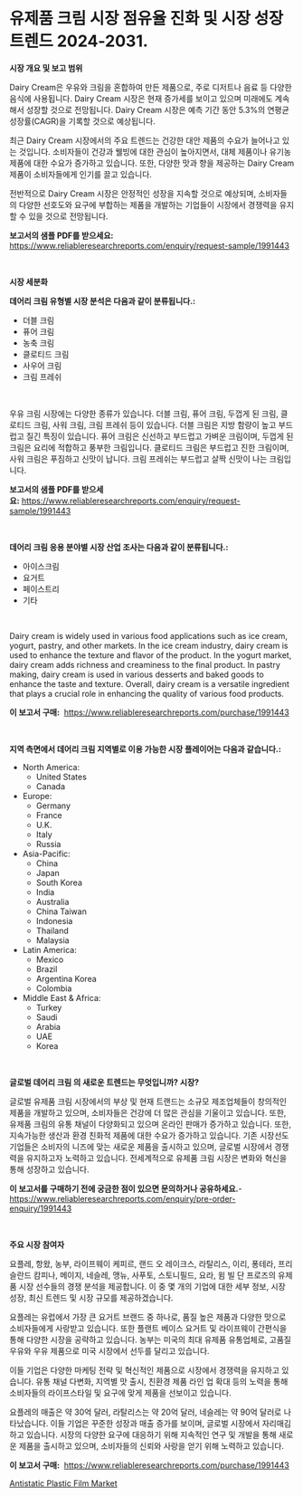 <p><h1>유제품 크림 시장 점유율 진화 및 시장 성장 트렌드 2024-2031.</h1></p><p><strong>시장 개요 및 보고 범위</strong></p>
<p><p>Dairy Cream은 우유와 크림을 혼합하여 만든 제품으로, 주로 디저트나 음료 등 다양한 음식에 사용됩니다. Dairy Cream 시장은 현재 증가세를 보이고 있으며 미래에도 계속해서 성장할 것으로 전망됩니다. Dairy Cream 시장은 예측 기간 동안 5.3%의 연평균 성장률(CAGR)을 기록할 것으로 예상됩니다.</p><p>최근 Dairy Cream 시장에서의 주요 트렌드는 건강한 대안 제품의 수요가 늘어나고 있는 것입니다. 소비자들이 건강과 웰빙에 대한 관심이 높아지면서, 대체 제품이나 유기농 제품에 대한 수요가 증가하고 있습니다. 또한, 다양한 맛과 향을 제공하는 Dairy Cream 제품이 소비자들에게 인기를 끌고 있습니다.</p><p>전반적으로 Dairy Cream 시장은 안정적인 성장을 지속할 것으로 예상되며, 소비자들의 다양한 선호도와 요구에 부합하는 제품을 개발하는 기업들이 시장에서 경쟁력을 유지할 수 있을 것으로 전망됩니다.</p></p>
<p><strong>보고서의 샘플 PDF를 받으세요:</strong> <a href="https://www.reliableresearchreports.com/enquiry/request-sample/1991443">https://www.reliableresearchreports.com/enquiry/request-sample/1991443</a></p>
<p>&nbsp;</p>
<p><strong>시장 세분화</strong></p>
<p><strong>데어리 크림 유형별 시장 분석은 다음과 같이 분류됩니다.:</strong></p>
<p><ul><li>더블 크림</li><li>퓨어 크림</li><li>농축 크림</li><li>클로티드 크림</li><li>사우어 크림</li><li>크림 프레쉬</li></ul></p>
<p>&nbsp;</p>
<p><p>우유 크림 시장에는 다양한 종류가 있습니다. 더블 크림, 퓨어 크림, 두껍게 된 크림, 클로티드 크림, 사워 크림, 크림 프레쉬 등이 있습니다. 더블 크림은 지방 함량이 높고 부드럽고 질긴 특징이 있습니다. 퓨어 크림은 신선하고 부드럽고 가벼운 크림이며, 두껍게 된 크림은 요리에 적합하고 풍부한 크림입니다. 클로티드 크림은 부드럽고 진한 크림이며, 사워 크림은 푸짐하고 신맛이 납니다. 크림 프레쉬는 부드럽고 살짝 신맛이 나는 크림입니다.</p></p>
<p><strong>보고서의 샘플 PDF를 받으세요:</strong>&nbsp;<a href="https://www.reliableresearchreports.com/enquiry/request-sample/1991443">https://www.reliableresearchreports.com/enquiry/request-sample/1991443</a></p>
<p>&nbsp;</p>
<p><strong> 데어리 크림 응용 분야별 시장 산업 조사는 다음과 같이 분류됩니다.:</strong></p>
<p><ul><li>아이스크림</li><li>요거트</li><li>페이스트리</li><li>기타</li></ul></p>
<p>&nbsp;</p>
<p><p>Dairy cream is widely used in various food applications such as ice cream, yogurt, pastry, and other markets. In the ice cream industry, dairy cream is used to enhance the texture and flavor of the product. In the yogurt market, dairy cream adds richness and creaminess to the final product. In pastry making, dairy cream is used in various desserts and baked goods to enhance the taste and texture. Overall, dairy cream is a versatile ingredient that plays a crucial role in enhancing the quality of various food products.</p></p>
<p><strong>이 보고서 구매:</strong>&nbsp; <a href="https://www.reliableresearchreports.com/purchase/1991443">https://www.reliableresearchreports.com/purchase/1991443</a></p>
<p>&nbsp;</p>
<p><strong>지역 측면에서 데어리 크림 지역별로 이용 가능한 시장 플레이어는 다음과 같습니다.:</strong></p>
<p><ul>
    <li>
        North America:
        <ul>
            <li>United States</li>
            <li>Canada</li>
        </ul>
    </li>
    <li>
        Europe:
        <ul>
            <li>Germany</li>
            <li>France</li>
            <li>U.K.</li>
            <li>Italy</li>
            <li>Russia</li>
        </ul>
    </li>
    <li>
        Asia-Pacific:
        <ul>
            <li>China</li>
            <li>Japan</li>
            <li>South Korea</li>
            <li>India</li>
            <li>Australia</li>
            <li>China Taiwan</li>
            <li>Indonesia</li>
            <li>Thailand</li>
            <li>Malaysia</li>
        </ul>
    </li>
    <li>
        Latin America:
        <ul>
            <li>Mexico</li>
            <li>Brazil</li>
            <li>Argentina Korea</li>
            <li>Colombia</li>
        </ul>
    </li>
    <li>
        Middle East & Africa:
        <ul>
            <li>Turkey</li>
            <li>Saudi</li>
            <li>Arabia</li>
            <li>UAE</li>
            <li>Korea</li>
        </ul>
    </li>
    </ul></p>
<p>&nbsp;</p>
<p><strong>글로벌 데어리 크림 의 새로운 트렌드는 무엇입니까? 시장?</strong></p>
<p><p>글로벌 유제품 크림 시장에서의 부상 및 현재 트랜드는 소규모 제조업체들이 창의적인 제품을 개발하고 있으며, 소비자들은 건강에 더 많은 관심을 기울이고 있습니다. 또한, 유제품 크림의 유통 채널이 다양화되고 있으며 온라인 판매가 증가하고 있습니다. 또한, 지속가능한 생산과 환경 친화적 제품에 대한 수요가 증가하고 있습니다. 기존 시장선도기업들은 소비자의 니즈에 맞는 새로운 제품을 출시하고 있으며, 글로벌 시장에서 경쟁력을 유지하고자 노력하고 있습니다. 전세계적으로 유제품 크림 시장은 변화와 혁신을 통해 성장하고 있습니다.</p></p>
<p><strong>이 보고서를 구매하기 전에 궁금한 점이 있으면 문의하거나 공유하세요.</strong>- <a href="https://www.reliableresearchreports.com/enquiry/pre-order-enquiry/1991443">https://www.reliableresearchreports.com/enquiry/pre-order-enquiry/1991443</a></p>
<p>&nbsp;</p>
<p><strong>주요 시장 참여자</strong></p>
<p><p>요플레, 항왔, 농부, 라이프웨이 케피르, 랜드 오 레이크스, 라탈리스, 이리, 퐁테라, 프리슬란드 캄피나, 메이지, 네슬레, 맹뉴, 사푸토, 스토니필드, 요라, 윔 빌 단 프로즈의 유제품 시장 선수들의 경쟁 분석을 제공합니다. 이 중 몇 개의 기업에 대한 세부 정보, 시장 성장, 최신 트렌드 및 시장 규모를 제공하겠습니다. </p><p>요플레는 유럽에서 가장 큰 요거트 브랜드 중 하나로, 품질 높은 제품과 다양한 맛으로 소비자들에게 사랑받고 있습니다. 또한 플랜트 베이스 요거트 및 라이프웨이 간편식을 통해 다양한 시장을 공략하고 있습니다. 농부는 미국의 최대 유제품 유통업체로, 고품질 우유와 우유 제품으로 미국 시장에서 선두를 달리고 있습니다.</p><p>이들 기업은 다양한 마케팅 전략 및 혁신적인 제품으로 시장에서 경쟁력을 유지하고 있습니다. 유통 채널 다변화, 지역별 맛 출시, 친환경 제품 라인 업 확대 등의 노력을 통해 소비자들의 라이프스타일 및 요구에 맞게 제품을 선보이고 있습니다.</p><p>요플레의 매출은 약 30억 달러, 라탈리스는 약 20억 달러, 네슬레는 약 90억 달러로 나타났습니다. 이들 기업은 꾸준한 성장과 매출 증가를 보이며, 글로벌 시장에서 자리매김하고 있습니다. 시장의 다양한 요구에 대응하기 위해 지속적인 연구 및 개발을 통해 새로운 제품을 출시하고 있으며, 소비자들의 신뢰와 사랑을 얻기 위해 노력하고 있습니다.</p></p>
<p><strong>이 보고서 구매:</strong>&nbsp;&nbsp;<a href="https://www.reliableresearchreports.com/purchase/1991443">https://www.reliableresearchreports.com/purchase/1991443</a></p>
<p><p><a href="https://simplistic-meeting-7ee.notion.site/Antistatic-Plastic-Film-Market-Offer-Valuable-Insights-into-Market-Size-Market-Share-Market-Trends-550de9424f354003a749e948748b7f6a">Antistatic Plastic Film Market</a></p></p>

